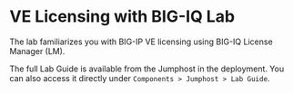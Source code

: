 # VE Licensing with BIG-IQ Lab

The lab familiarizes you with BIG-IP VE licensing using BIG-IQ License Manager (LM).

The full Lab Guide is available from the Jumphost in the deployment. You can also access it directly under
`Components > Jumphost > Lab Guide`.
